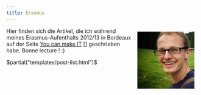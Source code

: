 ```yaml
---
title: Erasmus
---
```


<img src="/media/michaelfaerber2012.jpg" style="float: right; margin: 10px;" />

Hier finden sich die Artikel, die ich während meines Erasmus-Aufenthalts 2012/13 in Bordeaux auf der Seite [You can make IT] [] geschrieben habe. Bonne lecture ! :)

$partial("templates/post-list.html")$


[You can make IT]: http://youcanmakeit.at/blog/